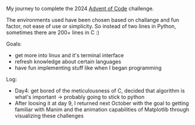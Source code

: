 My journey to complete the 2024 [Advent of Code](https://adventofcode.com/2024) challenge.

The environments used have been chosen based on challange and fun factor, not ease of use or simplicity. So instead of two lines in Python, sometimes there are 200+ lines in C :)

Goals:
- get more into linux and it's terminal interface
- refresh knowledge about certain languages
- have fun implementing stuff like when I began programming

Log:
- Day4: get bored of the meticulousness of C, decided that algorithm is what's important -> probably going to stick to python
- After loosing it at day 9, I returned next October with the goal to getting familiar with Manim and the animation capabilities of Matplotlib through visualizing these challenges
